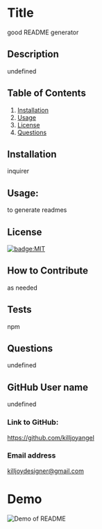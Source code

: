  # Title
  good README generator
## Description
undefined
## Table of Contents
1. [Installation](#Installation)
2. [Usage](#Usage)
3. [License](#License)
4. [Questions](#Questions)
## Installation
inquirer
## Usage:
to generate readmes
## License
[![badge:MIT](https://img.shields.io/badge/license-MIT-brightgreen)](https://opensource.org/licenses/MIT)
## How to Contribute
 as needed
## Tests
npm
## Questions
undefined
## GitHub User name 
undefined
### Link to GitHub:
https://github.com/killjoyangel
### Email address 
killjoydesigner@gmail.com
# Demo
![Demo of README](assets/images/README.gif)